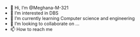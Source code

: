 - 👋 Hi, I’m @Meghana-M-321
- 👀 I’m interested in DBS
- 🌱 I’m currently learning Computer science and engineering
- 💞️ I’m looking to collaborate on ...
- 📫 How to reach me 

<!---
Meghana-M-321/Meghana-M-321 is a ✨ special ✨ repository because its `README.md` (this file) appears on your GitHub profile.
You can click the Preview link to take a look at your changes.
--->
